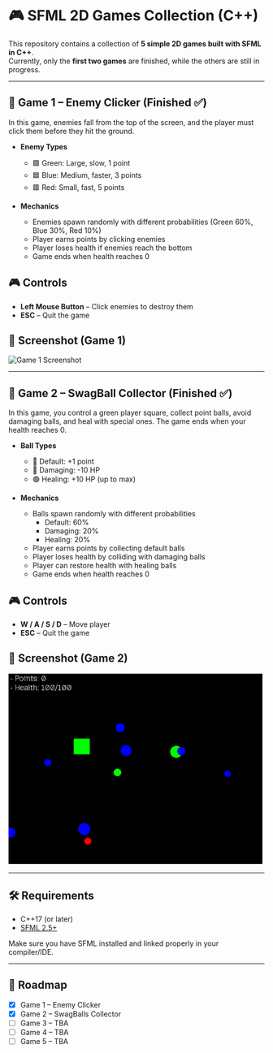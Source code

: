 # 🎮 SFML 2D Games Collection (C++)

This repository contains a collection of **5 simple 2D games built with SFML in C++**.  
Currently, only the **first two games** are finished, while the others are still in progress.

---

## 📌 Game 1 – Enemy Clicker (Finished ✅)

In this game, enemies fall from the top of the screen, and the player must click them before they hit the ground.  

- **Enemy Types**  
  - 🟩 Green: Large, slow, 1 point  
  - 🟦 Blue: Medium, faster, 3 points  
  - 🟥 Red: Small, fast, 5 points  

- **Mechanics**  
  - Enemies spawn randomly with different probabilities (Green 60%, Blue 30%, Red 10%)  
  - Player earns points by clicking enemies  
  - Player loses health if enemies reach the bottom  
  - Game ends when health reaches 0  

## 🎮 Controls
- **Left Mouse Button** – Click enemies to destroy them  
- **ESC** – Quit the game  

## 📸 Screenshot (Game 1)
<img src="assets/ScreenshotGame1.png" alt="Game 1 Screenshot" width="500">

---
## 📌 Game 2 – SwagBall Collector (Finished ✅)

In this game, you control a green player square, collect point balls, avoid damaging balls, and heal with special ones. The game ends when your health reaches 0.  

- **Ball Types**  
  - 🔵 Default: +1 point  
  - 🔴 Damaging: -10 HP  
  - 🟢 Healing: +10 HP (up to max)  

- **Mechanics**  
  - Balls spawn randomly with different probabilities  
    - Default: 60%  
    - Damaging: 20%  
    - Healing: 20%  
  - Player earns points by collecting default balls  
  - Player loses health by colliding with damaging balls  
  - Player can restore health with healing balls 
  - Game ends when health reaches 0  

## 🎮 Controls
- **W / A / S / D** – Move player  
- **ESC** – Quit the game  

## 📸 Screenshot (Game 2)
<img src="assets/ScreenshotGame2.png" alt="Game 2 Screenshot" width="500">

---

## 🛠️ Requirements

- C++17 (or later)  
- [SFML 2.5+](https://www.sfml-dev.org/download.php)  

Make sure you have SFML installed and linked properly in your compiler/IDE.

---

## 🎯 Roadmap
- [x] Game 1 – Enemy Clicker   
- [x] Game 2 – SwagBalls Collector
- [ ] Game 3 – TBA  
- [ ] Game 4 – TBA  
- [ ] Game 5 – TBA  
